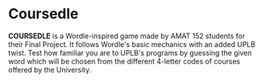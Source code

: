 # Coursedle
**COURSEDLE** is a Wordle-inspired game made by AMAT 152 students for their Final Project. It follows Wordle's basic mechanics with an added UPLB twist. Test how familiar you are to UPLB's programs by guessing the given word which will be chosen from the different 4-letter codes of courses offered by the University.